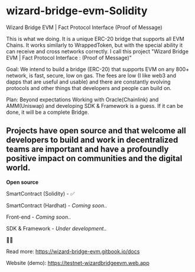# wizard-bridge-evm-Solidity
Wizard Bridge EVM | Fact Protocol Interface (Proof of Message)

This is what we doing. It is a unique ERC-20 bridge that supports all EVM Chains. It works similarly to WrappedToken, but with the special ability it can receive and cross networks correctly. I call this project "Wizard Bridge EVM | Fact Protocol Interface : (Proof of Message)"

Goal: We intend to build a bridge (ERC-20) that supports EVM on any 800+ network, is fast, secure, low on gas. The fees are low (I like web3 and dapps that are useful and usable) and there are constantly evolving protocols and other things that developers and people can build on.

Plan: Beyond expectations Working with Oracle(Chainlink) and AMM(Uniswap) and developing SDK & Framework is a guess. If it can be done, it will be a complete Bridge.

Projects have open source and that welcome all developers to build and work in decentralized teams are important and have a profoundly positive impact on communities and the digital world.
----------------------------------------------------------------------------------------------
**Open source**

SmartContract (Solidity) - ✅

SmartContract (Hardhat) - *Coming soon..*

Front-end - *Coming soon..*

SDK & Framework - *Under development..*


👩‍💻

Read more: https://wizard-bridge-evm.gitbook.io/docs

Website (demo): https://testnet-wizardbridgeevm.web.app
